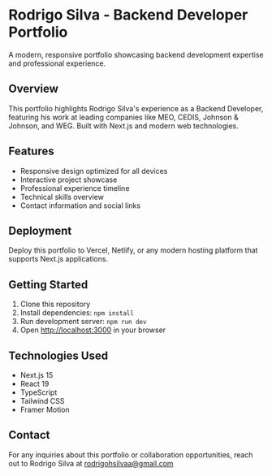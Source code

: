 # Rodrigo Silva - Backend Developer Portfolio

A modern, responsive portfolio showcasing backend development expertise and professional experience.

## Overview

This portfolio highlights Rodrigo Silva's experience as a Backend Developer, featuring his work at leading companies like MEO, CEDIS, Johnson & Johnson, and WEG. Built with Next.js and modern web technologies.

## Features

- Responsive design optimized for all devices
- Interactive project showcase
- Professional experience timeline
- Technical skills overview
- Contact information and social links

## Deployment

Deploy this portfolio to Vercel, Netlify, or any modern hosting platform that supports Next.js applications.

## Getting Started

1. Clone this repository
2. Install dependencies: `npm install`
3. Run development server: `npm run dev`
4. Open [http://localhost:3000](http://localhost:3000) in your browser

## Technologies Used

- Next.js 15
- React 19
- TypeScript
- Tailwind CSS
- Framer Motion

## Contact

For any inquiries about this portfolio or collaboration opportunities, reach out to Rodrigo Silva at rodrigohsilvaa@gmail.com
